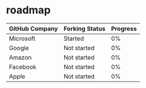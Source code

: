 # roadmap

| GitHub Company   | Forking Status   | Progress  |
|------------------|-------------------| ------------------|
| Microsoft        | Started       | 0%       |
| Google           | Not started       | 0%       |
| Amazon           | Not started       | 0%       |
| Facebook         | Not started       | 0%       |
| Apple            | Not started       | 0%       |
